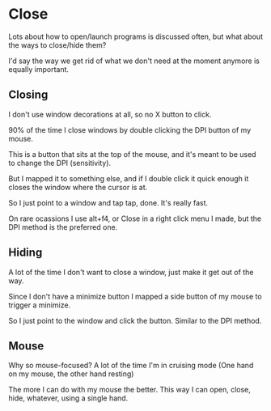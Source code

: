 # Close

Lots about how to open/launch programs is discussed often, but what about the ways to close/hide them?

I'd say the way we get rid of what we don't need at the moment anymore is equally important.

## Closing

I don't use window decorations at all, so no X button to click.

90% of the time I close windows by double clicking the DPI button of my mouse.

This is a button that sits at the top of the mouse, and it's meant to be used to change the DPI (sensitivity).

But I mapped it to something else, and if I double click it quick enough it closes the window where the cursor is at.

So I just point to a window and tap tap, done. It's really fast.

On rare ocassions I use alt+f4, or Close in a right click menu I made, but the DPI method is the preferred one.

## Hiding

A lot of the time I don't want to close a window, just make it get out of the way.

Since I don't have a minimize button I mapped a side button of my mouse to trigger a minimize.

So I just point to the window and click the button. Similar to the DPI method.

## Mouse

Why so mouse-focused? A lot of the time I'm in cruising mode (One hand on my mouse, the other hand resting)

The more I can do with my mouse the better. This way I can open, close, hide, whatever, using a single hand.